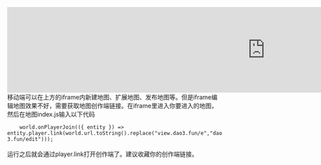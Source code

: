 <style>
    * {
        margin: 0;
        padding: 0;
    }

    iframe {
        width: 1201px;
        height: 200px
    }

    iframe {
        border: none;
    }
                                
</style>
<iframe id="content" src="https://dao3.fun/creator"></iframe>
移动端可以在上方的iframe内新建地图、扩展地图、发布地图等。但是iframe编辑地图效果不好，需要获取地图创作端链接。在iframe里进入你要进入的地图，然后在地图index.js输入以下代码<br>
<code>
    world.onPlayerJoin(({ entity }) => entity.player.link(world.url.toString().replace("view.dao3.fun/e","dao3.fun/edit")));
</code><br>
运行之后就会通过player.link打开创作端了。建议收藏你的创作端链接。<br>
